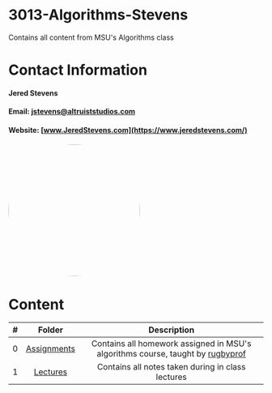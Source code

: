# 3013-Algorithms-Stevens
Contains all content from MSU's Algorithms class

# Contact Information
#### Jered Stevens
#### Email: jstevens@altruiststudios.com
#### Website: [www.JeredStevens.com](https://www.jeredstevens.com/)
#### <img style="height:auto; border-radius:50%;" alt="" width="260" height="260" src="https://avatars.githubusercontent.com/u/48135909?v=4">

# Content
| # | Folder | Description |
| :------: | :-----------: | :----------: |
|  0  | [Assignments](/Assignments/) | Contains all homework assigned in MSU's algorithms course, taught by <a href="https://github.com/rugbyprof ">rugbyprof</a> |
| 1 | [Lectures](/Lectures/) | Contains all notes taken during in class lectures |
